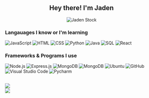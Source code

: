 <h2 align="center">Hey there! I'm Jaden<br></h2>
<p align="center"> <img src="https://komarev.com/ghpvc/?username=jadenstockk&label=Profile%20views&color=0e75b6&style=flat" alt="Jaden Stock" /> </p>

<h3 align="left">Langauages I know or I'm learning<br></h3>

<p align="left">
  <img alt="JavaScript" src="https://img.shields.io/badge/-JavaScript-23272A?style=flat&logo=javascript">
  <img alt="HTML" src="https://img.shields.io/badge/-HTML5-23272A?style=flat&logo=html5">
  <img alt="CSS" src="https://img.shields.io/badge/-CSS3-23272A?style=flat&logo=css3">
  <img alt="Python" src="https://img.shields.io/badge/-Python-23272A?style=flat&logo=python">
  <img alt="Java" src="https://img.shields.io/badge/-Java-23272A?style=flat&logo=java">
  <img alt="SQL" src="https://img.shields.io/badge/-SQL-23272A?style=flat&logo=postgresql">
  <img alt="React" src="https://img.shields.io/badge/-React-23272A?style=flat&logo=react">
</p>

<h3 align="left">Frameworks & Programs I use<br></h3>

<p align="left">
  <img alt="Node.js" src="https://img.shields.io/badge/-Node.js-23272A?style=flat&logo=nodejs">
  <img alt="Express.js" src="https://img.shields.io/badge/-Express.js-23272A?style=flat&logo=express">
  <img alt="MongoDB" src="https://img.shields.io/badge/-MongoDB-23272A?style=flat&logo=mongodb">
  <img alt="MongoDB" src="https://img.shields.io/badge/-Git-23272A?style=flat&logo=git">
  <img alt="Ubuntu" src="https://img.shields.io/badge/-Ubuntu-23272A?style=flat&logo=ubuntu">
  <img alt="GitHub" src="https://img.shields.io/badge/-GitHub-23272A?style=flat&logo=github">
  <img alt="Visual Studio Code" src="https://img.shields.io/badge/-Visual Studio Code-23272A?style=flat&logo=visual-studio-code">
  <img alt="Pycharm" src="https://img.shields.io/badge/-PyCharm-23272A?style=flat&logo=pycharm">
</p>

<br>
<a href="https://github.com/jadenstockk">
    <img align="center" src="https://github-readme-stats.vercel.app/api?username=jadenstockk&show_icons=true&theme=dark" />
</a>

<br>

<a href="https://github.com/jadenstockk">
    <img align="center" src="https://github-readme-stats.vercel.app/api/top-langs/?username=jadenstockk&theme=dark" />
</a>
